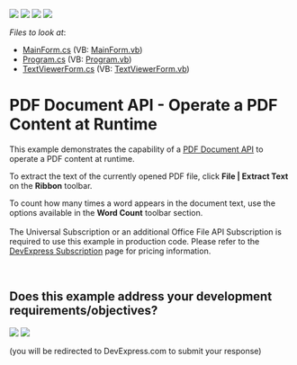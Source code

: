 <!-- default badges list -->
![](https://img.shields.io/endpoint?url=https://codecentral.devexpress.com/api/v1/VersionRange/128595621/24.2.1%2B)
[![](https://img.shields.io/badge/Open_in_DevExpress_Support_Center-FF7200?style=flat-square&logo=DevExpress&logoColor=white)](https://supportcenter.devexpress.com/ticket/details/E5025)
[![](https://img.shields.io/badge/📖_How_to_use_DevExpress_Examples-e9f6fc?style=flat-square)](https://docs.devexpress.com/GeneralInformation/403183)
[![](https://img.shields.io/badge/💬_Leave_Feedback-feecdd?style=flat-square)](#does-this-example-address-your-development-requirementsobjectives)
<!-- default badges end -->
<!-- default file list -->
*Files to look at*:

* [MainForm.cs](./CS/WindowsFormsApplication1/MainForm.cs) (VB: [MainForm.vb](./VB/WindowsFormsApplication1/MainForm.vb))
* [Program.cs](./CS/WindowsFormsApplication1/Program.cs) (VB: [Program.vb](./VB/WindowsFormsApplication1/Program.vb))
* [TextViewerForm.cs](./CS/WindowsFormsApplication1/TextViewerForm.cs) (VB: [TextViewerForm.vb](./VB/WindowsFormsApplication1/TextViewerForm.vb))
<!-- default file list end -->
# PDF Document API - Operate a PDF Content at Runtime


<p>This example demonstrates the capability of a <a href="https://docs.devexpress.com/OfficeFileAPI/16491/pdf-document-api"><u>PDF Document API</u></a> to operate a PDF content at runtime.</p>
<p>To extract the text of the currently opened PDF file, click <strong>File | Extract Text</strong> on the <strong>Ribbon</strong> toolbar.</p>
<p>To count how many times a word appears in the document text, use the options available in the <strong>Word Count</strong> toolbar section.<br><br>The Universal Subscription or an additional Office File API Subscription is required to use this example in production code. Please refer to the <a href="https://www.devexpress.com/Subscriptions/">DevExpress Subscription</a> page for pricing information.</p>

<br/>


<!-- feedback -->
## Does this example address your development requirements/objectives?

[<img src="https://www.devexpress.com/support/examples/i/yes-button.svg"/>](https://www.devexpress.com/support/examples/survey.xml?utm_source=github&utm_campaign=pdf-document-api-operate-pdf-content-at-runtime&~~~was_helpful=yes) [<img src="https://www.devexpress.com/support/examples/i/no-button.svg"/>](https://www.devexpress.com/support/examples/survey.xml?utm_source=github&utm_campaign=pdf-document-api-operate-pdf-content-at-runtime&~~~was_helpful=no)

(you will be redirected to DevExpress.com to submit your response)
<!-- feedback end -->
